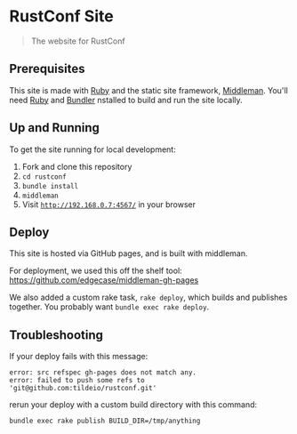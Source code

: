 # RustConf Site
> The website for RustConf

## Prerequisites

This site is made with [Ruby] and the  static site framework, [Middleman].
You'll need [Ruby] and [Bundler] nstalled to build and run the site locally.

[Ruby]: https://www.ruby-lang.org/
[Bundler]: http://bundler.io/
[Middleman]: https://middlemanapp.com/

## Up and Running

To get the site running for local development:

1. Fork and clone this repository
2. `cd rustconf`
3. `bundle install`
4. `middleman`
5. Visit [`http://192.168.0.7:4567/`] in your browser

[`http://192.168.0.7:4567/`]: http://192.168.0.7:4567/

## Deploy

This site is hosted via GitHub pages, and is built with middleman.

For deployment, we used this off the shelf tool: https://github.com/edgecase/middleman-gh-pages

We also added a custom rake task, `rake deploy`, which builds and publishes together. You probably want `bundle exec rake deploy`.


## Troubleshooting

If your deploy fails with this message:
```
error: src refspec gh-pages does not match any.
error: failed to push some refs to 'git@github.com:tildeio/rustconf.git'
```   

rerun your deploy with a custom build directory with this command:   
```
bundle exec rake publish BUILD_DIR=/tmp/anything
```   
